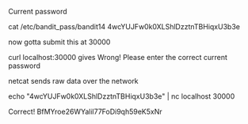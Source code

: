Current password

cat /etc/bandit_pass/bandit14
4wcYUJFw0k0XLShlDzztnTBHiqxU3b3e

now gotta submit this at 30000

curl localhost:30000 
gives
Wrong! Please enter the correct current password

netcat sends raw data over the network

echo "4wcYUJFw0k0XLShlDzztnTBHiqxU3b3e" | nc localhost 30000

Correct!
BfMYroe26WYalil77FoDi9qh59eK5xNr
